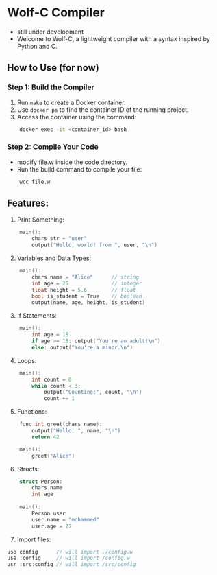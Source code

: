 # Wolf-C Compiler
- still under development
- Welcome to Wolf-C, a lightweight compiler with a syntax inspired by Python and C.

## How to Use (for now)
### Step 1: Build the Compiler
1. Run `make` to create a Docker container.
2. Use `docker ps` to find the container ID of the running project.
3. Access the container using the command:
```bash
    docker exec -it <container_id> bash
```
### Step 2: Compile Your Code
+ modify file.w inside the code directory.
+ Run the build command to compile your file:
```bash
    wcc file.w
```

## Features:
1. Print Something:
```c
    main():
        chars str = "user"
        output("Hello, world! from ", user, "\n")
```

2. Variables and Data Types:
```c
    main():
        chars name = "Alice"      // string
        int age = 25              // integer
        float height = 5.6        // float
        bool is_student = True    // boolean
        output(name, age, height, is_student)
```

3. If Statements:
```c
    main():
        int age = 18
        if age >= 18: output("You're an adult!\n")
        else: output("You're a minor.\n")
```

4. Loops:
```c
    main():
        int count = 0
        while count < 3:
            output("Counting:", count, "\n")
            count += 1
```

5. Functions:
```c
    func int greet(chars name):
        output("Hello, ", name, "\n")
        return 42

    main():
        greet("Alice")
```

6. Structs:
```c
    struct Person:
        chars name
        int age
    
    main():
        Person user
        user.name = "mohammed"
        user.age = 27
```

7. import files:
```c
use config      // will import ./config.w
use :config     // will import /config.w
usr :src:config // will import /src/config
```